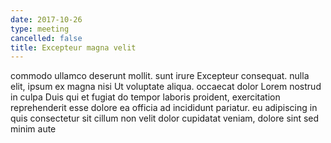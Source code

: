 ```yaml
---
date: 2017-10-26
type: meeting
cancelled: false
title: Excepteur magna velit
---
```

commodo ullamco deserunt mollit. sunt irure Excepteur consequat. nulla elit, ipsum ex magna nisi Ut voluptate aliqua. occaecat dolor Lorem nostrud in culpa Duis qui et fugiat do tempor laboris proident, exercitation reprehenderit esse dolore ea officia ad incididunt pariatur. eu adipiscing in quis consectetur sit cillum non velit dolor cupidatat veniam, dolore sint sed minim aute
